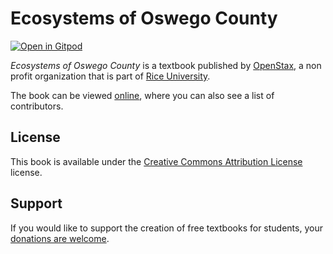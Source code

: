 # Ecosystems of Oswego County

[![Open in Gitpod](https://gitpod.io/button/open-in-gitpod.svg)](https://gitpod.io/from-referrer/)

_Ecosystems of Oswego County_ is a textbook published by [OpenStax](https://openstax.org/), a non profit organization that is part of [Rice University](https://www.rice.edu/).

The book can be viewed [online](https://github.com/cnx-user-books/cnxbook-ecosystems-of-oswego-county/releases/latest), where you can also see a list of contributors.

## License
This book is available under the [Creative Commons Attribution License](./LICENSE) license.

## Support
If you would like to support the creation of free textbooks for students, your [donations are welcome](https://riceconnect.rice.edu/donation/support-openstax-banner).
